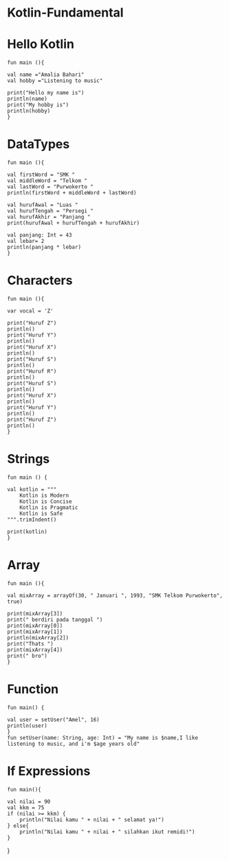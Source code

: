# Kotlin-Fundamental
# Hello Kotlin
    fun main (){
    
    val name ="Amalia Bahari"
    val hobby ="Listening to music"

    print("Hello my name is")
    println(name)
    print("My hobby is")
    println(hobby)
    }


# DataTypes
    fun main (){

    val firstWord = "SMK "
    val middleWord = "Telkom "
    val lastWord = "Purwokerto "
    println(firstWord + middleWord + lastWord)

    val hurufAwal = "Luas "
    val hurufTengah = "Persegi "
    val hurufAkhir = "Panjang "
    print(hurufAwal + hurufTengah + hurufAkhir)

    val panjang: Int = 43
    val lebar= 2
    println(panjang * lebar)
    }

# Characters
    fun main (){

    var vocal = 'Z'

    print("Huruf Z")
    println()
    print("Huruf Y")
    println()
    print("Huruf X")
    println()
    print("Huruf S")
    println()
    print("Huruf R")
    println()
    print("Huruf S")
    println()
    print("Huruf X")
    println()
    print("Huruf Y")
    println()
    print("Huruf Z")
    println()
    }


# Strings
    fun main () {

    val kotlin = """
        Kotlin is Modern
        Kotlin is Concise
        Kotlin is Pragmatic
        Kotlin is Safe
    """.trimIndent()

    print(kotlin)
    }


# Array
    fun main (){

    val mixArray = arrayOf(30, " Januari ", 1993, "SMK Telkom Purwokerto", true)

    print(mixArray[3])
    print(" berdiri pada tanggal ")
    print(mixArray[0])
    print(mixArray[1])
    println(mixArray[2])
    print("Thats ")
    print(mixArray[4])
    print(" bro")
    }

# Function
    fun main() {

    val user = setUser("Amel", 16)
    println(user)
    }
    fun setUser(name: String, age: Int) = "My name is $name,I like listening to music, and i'm $age years old"
    

# If Expressions
    fun main(){

    val nilai = 90
    val kkm = 75
    if (nilai >= kkm) {
        println("Nilai kamu " + nilai + " selamat ya!")
    } else{
        println("Nilai kamu " + nilai + " silahkan ikut remidi!")
    }
}
 
